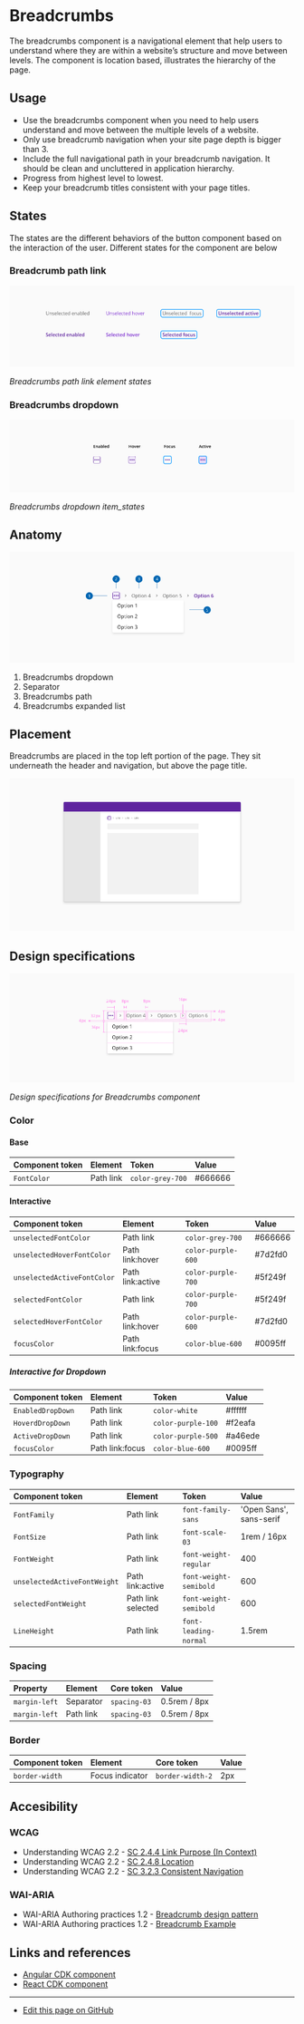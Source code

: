 # Breadcrumbs

The breadcrumbs component is a navigational element that help users to understand where they are within a website’s structure and move between levels. The component is location based, illustrates the hierarchy of the page.


## Usage

- Use the breadcrumbs component when you need to help users understand and move between the multiple levels of a website.
- Only use breadcrumb navigation when your site page depth is bigger than 3. 
- Include the full navigational path in your breadcrumb navigation. It should be clean and uncluttered in application hierarchy.
- Progress from highest level to lowest.
- Keep your breadcrumb titles consistent with your page titles.


## States

The states are the different behaviors of the button component based on the interaction of the user.
Different states for the component are below

### Breadcrumb path link
![Breadcrumbs path link element states](images/breadcrumbs_states_path.png "Breadcrumbs component states")

_Breadcrumbs path link element states_


### Breadcrumbs dropdown
![Breadcrumbs dropdown item_states](images/breadcrumbs_states_dropdown.png "Breadcrumbs component breadcrumbs_states_dropdown")

_Breadcrumbs dropdown item_states_


## Anatomy

![Example of the breadcrumbs component anatomy](images/breadcrumbs_anatomy.png "Example of the breadcrumbs component anatomy")

1. Breadcrumbs dropdown
2. Separator
3. Breadcrumbs path
4. Breadcrumbs expanded list

## Placement

Breadcrumbs are placed in the top left portion of the page. They sit underneath the header and navigation, but above the page title.

![Image example of the placement in layout](images/breadcrumbs_placement.png "Image example of the placement in layout")



## Design specifications

![Design specifications for Breadcrumbs component](images/breadcrumbs_specs.png "Design specifications for Breadcrumbs component")

_Design specifications for Breadcrumbs component_

### Color
 
#### Base

| Component token                     | Element                     | Token                       | Value       |
| :---------------------------------- | :-------------------------- | :-------------------------- | :---------- |
| `FontColor`                         | Path link                   | `color-grey-700`            | #666666     | 



 #### Interactive

| Component token                      | Element                     | Token                       | Value       |
| :----------------------------------- | :-------------------------- | :-------------------------- | :---------- |
| `unselectedFontColor`                | Path link                   | `color-grey-700`            | #666666     | 
| `unselectedHoverFontColor`           | Path link:hover             | `color-purple-600`          | #7d2fd0     | 
| `unselectedActiveFontColor`          | Path link:active            | `color-purple-700`          | #5f249f     | 
| `selectedFontColor`                  | Path link                   | `color-purple-700`          | #5f249f     | 
| `selectedHoverFontColor`             | Path link:hover             | `color-purple-600`          | #7d2fd0     |  
| `focusColor`                         | Path link:focus             | `color-blue-600`            | #0095ff     | 

<!--
#### On Dark
##### Base

| Component token                     | Element                     | Token                       | Value       |
| :---------------------------------- | :-------------------------- | :-------------------------- | :---------- |
| `fontColorOnDark`                   | Path link                   | `color-white`               | #ffffff     | 



 ##### Interactive for Text

| Component token                      | Element                     | Token                       | Value       |
| :----------------------------------- | :-------------------------- | :-------------------------- | :---------- |
| `unselectedFontColorOnDark`          | Path link                   | `color-white`               | #ffffff     | 
| `unselectedHoverFontColorOnDark`     | Path link:hover             | `color-purple-300`          | #cbacec     | 
| `unselectedActiveFontColorOnDark`    | Path link:active            | `color-purple-500`          | #a46ede     | 
| `selectedFontColorOnDark`            | Path link                   | `color-purple-500`          | #a46ede     | 
| `selectedHoverFontColorOnDark`       | Path link:hover             | `color-purple-300`          | #cbacec     |   
| `focusColorOnDark`                   | Path link:focus             | `color-blue-600`            | #0095ff     | 

-->

##### Interactive for Dropdown

| Component token                      | Element                     | Token                       | Value       |
| :----------------------------------- | :-------------------------- | :-------------------------- | :---------- |
| `EnabledDropDown`                    | Path link                   |  `color-white`              | #ffffff     | 
| `HoverdDropDown`                     | Path link                   |  `color-purple-100`         | #f2eafa     | 
| `ActiveDropDown`                     | Path link                   |  `color-purple-500`         | #a46ede     |
| `focusColor`                         | Path link:focus             |  `color-blue-600`           | #0095ff     | 



### Typography

| Component token                      | Element                     | Token                       | Value       |
| :----------------------------------- | :-------------------------- | :-------------------------- | :---------------------- |
| `FontFamily`                         | Path link                   | `font-family-sans`          | 'Open Sans', sans-serif | 
| `FontSize`                           | Path link                   | `font-scale-03`             | 1rem / 16px             | 
| `FontWeight`                         | Path link                   | `font-weight-regular`       | 400                     |  
| `unselectedActiveFontWeight`         | Path link:active            | `font-weight-semibold`      | 600                     | 
| `selectedFontWeight`                 | Path link selected          | `font-weight-semibold`      | 600                     | 
| `LineHeight`                         | Path link                   | `font-leading-normal`       | 1.5rem                  | 


### Spacing

| Property                          | Element             | Core token      | Value                     |
| :-------------------------------- | :------------------ | :-------------- | :------------------------ |
| `margin-left`                     | Separator           | `spacing-03`    | 0.5rem / 8px              |
| `margin-left`                     | Path link           | `spacing-03`    | 0.5rem / 8px              |


### Border


| Component token    | Element            | Core token          | Value     |
| :----------------- | :----------------- | :------------------ | --------- |
| `border-width`     | Focus indicator    | `border-width-2`    | 2px       |


## Accesibility

### WCAG 

* Understanding WCAG 2.2 - [SC 2.4.4 Link Purpose (In Context)](https://www.w3.org/WAI/WCAG22/Understanding/link-purpose-in-context)
* Understanding WCAG 2.2 - [SC 2.4.8 Location](https://www.w3.org/WAI/WCAG22/Understanding/location.html)
* Understanding WCAG 2.2 - [SC 3.2.3 Consistent Navigation](https://www.w3.org/WAI/WCAG22/Understanding/consistent-navigation)

### WAI-ARIA

* WAI-ARIA Authoring practices 1.2 - [Breadcrumb design pattern](https://www.w3.org/TR/wai-aria-practices-1.2/#breadcrumb)
* WAI-ARIA Authoring practices 1.2 - [Breadcrumb Example](https://www.w3.org/TR/wai-aria-practices-1.2/examples/breadcrumb/index.html)


## Links and references

* [Angular CDK component](url)
* [React CDK component](url)

____________________________________________________________

* [Edit this page on GitHub](url)

